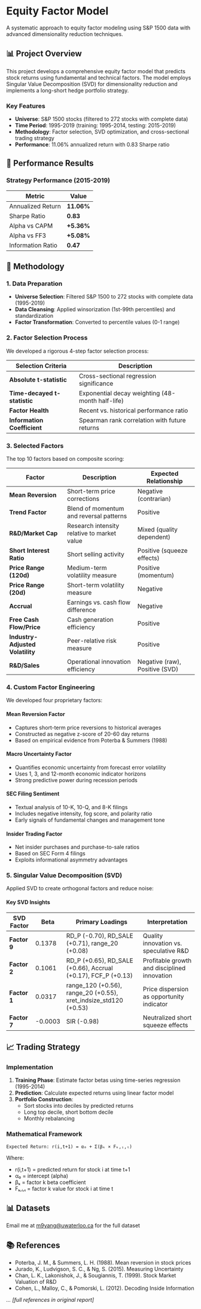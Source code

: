 # Equity Factor Model

A systematic approach to equity factor modeling using S&P 1500 data with advanced dimensionality reduction techniques.

## 📊 Project Overview

This project develops a comprehensive equity factor model that predicts stock returns using fundamental and technical factors. The model employs Singular Value Decomposition (SVD) for dimensionality reduction and implements a long-short hedge portfolio strategy.

### Key Features
- **Universe**: S&P 1500 stocks (filtered to 272 stocks with complete data)
- **Time Period**: 1995-2019 (training: 1995-2014, testing: 2015-2019)
- **Methodology**: Factor selection, SVD optimization, and cross-sectional trading strategy
- **Performance**: 11.06% annualized return with 0.83 Sharpe ratio

## 🎯 Performance Results

### Strategy Performance (2015-2019)
| Metric | Value |
|--------|---------------|
| Annualized Return | **11.06%** |
| Sharpe Ratio | **0.83** |
| Alpha vs CAPM | **+5.36%** |
| Alpha vs FF3 | **+5.08%** |
| Information Ratio | **0.47** |

## 🔬 Methodology

### 1. Data Preparation
- **Universe Selection**: Filtered S&P 1500 to 272 stocks with complete data (1995-2019)
- **Data Cleansing**: Applied winsorization (1st-99th percentiles) and standardization
- **Factor Transformation**: Converted to percentile values (0-1 range)

### 2. Factor Selection Process

We developed a rigorous 4-step factor selection process:

| Selection Criteria | Description |
|-------------------|-------------|
| **Absolute t-statistic** | Cross-sectional regression significance |
| **Time-decayed t-statistic** | Exponential decay weighting (48-month half-life) |
| **Factor Health** | Recent vs. historical performance ratio |
| **Information Coefficient** | Spearman rank correlation with future returns |

### 3. Selected Factors

The top 10 factors based on composite scoring:

| Factor | Description | Expected Relationship |
|--------|-------------|----------------------|
| **Mean Reversion** | Short-term price corrections | Negative (contrarian) |
| **Trend Factor** | Blend of momentum and reversal patterns | Positive |
| **R&D/Market Cap** | Research intensity relative to market value | Mixed (quality dependent) |
| **Short Interest Ratio** | Short selling activity | Positive (squeeze effects) |
| **Price Range (120d)** | Medium-term volatility measure | Positive (momentum) |
| **Price Range (20d)** | Short-term volatility measure | Negative |
| **Accrual** | Earnings vs. cash flow difference | Negative |
| **Free Cash Flow/Price** | Cash generation efficiency | Positive |
| **Industry-Adjusted Volatility** | Peer-relative risk measure | Positive |
| **R&D/Sales** | Operational innovation efficiency | Negative (raw), Positive (SVD) |

### 4. Custom Factor Engineering

We developed four proprietary factors:

#### Mean Reversion Factor
- Captures short-term price reversions to historical averages
- Constructed as negative z-score of 20-60 day returns
- Based on empirical evidence from Poterba & Summers (1988)

#### Macro Uncertainty Factor
- Quantifies economic uncertainty from forecast error volatility
- Uses 1, 3, and 12-month economic indicator horizons
- Strong predictive power during recession periods

#### SEC Filing Sentiment
- Textual analysis of 10-K, 10-Q, and 8-K filings
- Includes negative intensity, fog score, and polarity ratio
- Early signals of fundamental changes and management tone

#### Insider Trading Factor
- Net insider purchases and purchase-to-sale ratios
- Based on SEC Form 4 filings
- Exploits informational asymmetry advantages

### 5. Singular Value Decomposition (SVD)

Applied SVD to create orthogonal factors and reduce noise:

#### Key SVD Insights
| SVD Factor | Beta | Primary Loadings | Interpretation |
|------------|------|------------------|----------------|
| **Factor 9** | 0.1378 | RD_P (-0.70), RD_SALE (+0.71), range_20 (+0.08) | Quality innovation vs. speculative R&D |
| **Factor 2** | 0.1061 | RD_P (+0.65), RD_SALE (+0.66), Accrual (+0.17), FCF_P (+0.13) | Profitable growth and disciplined innovation |
| **Factor 1** | 0.0317 | range_120 (+0.56), range_20 (+0.55), xret_indsize_std120 (+0.53) | Price dispersion as opportunity indicator |
| **Factor 7** | -0.0003 | SIR (-0.98) | Neutralized short squeeze effects |

## 📈 Trading Strategy

### Implementation
1. **Training Phase**: Estimate factor betas using time-series regression (1995-2014)
2. **Prediction**: Calculate expected returns using linear factor model
3. **Portfolio Construction**: 
   - Sort stocks into deciles by predicted returns
   - Long top decile, short bottom decile
   - Monthly rebalancing

### Mathematical Framework
```
Expected Return: r(i,t+1) = α₀ + Σ(βₖ × Fₖ,ᵢ,ₜ)
```
Where:
- r(i,t+1) = predicted return for stock i at time t+1
- α₀ = intercept (alpha)
- βₖ = factor k beta coefficient  
- Fₖ,ᵢ,ₜ = factor k value for stock i at time t


## 📊 Datasets

Email me at m9yang@uwaterloo.ca for the full dataset


## 📚 References

- Poterba, J. M., & Summers, L. H. (1988). Mean reversion in stock prices
- Jurado, K., Ludvigson, S. C., & Ng, S. (2015). Measuring Uncertainty
- Chan, L. K., Lakonishok, J., & Sougiannis, T. (1999). Stock Market Valuation of R&D
- Cohen, L., Malloy, C., & Pomorski, L. (2012). Decoding Inside Information
  
*... [full references in original report]*
